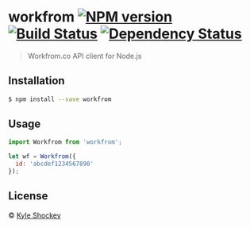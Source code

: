 # workfrom [![NPM version][npm-image]][npm-url] [![Build Status][travis-image]][travis-url] [![Dependency Status][daviddm-image]][daviddm-url]
> Workfrom.co API client for Node.js

## Installation

```sh
$ npm install --save workfrom
```

## Usage

```js
import Workfrom from 'workfrom';

let wf = Workfrom({
  id: 'abcdef1234567890'
});
```
## License

 © [Kyle Shockey](http://kyleshockey.com/)


[npm-image]: https://badge.fury.io/js/workfrom.svg
[npm-url]: https://npmjs.org/package/workfrom
[travis-image]: https://travis-ci.org/kyleshockey/workfrom.svg?branch=master
[travis-url]: https://travis-ci.org/kyleshockey/workfrom
[daviddm-image]: https://david-dm.org/kyleshockey/workfrom.svg?theme=shields.io
[daviddm-url]: https://david-dm.org/kyleshockey/workfrom
